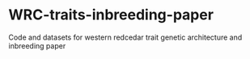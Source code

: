 # WRC-traits-inbreeding-paper
Code and datasets for western redcedar trait genetic architecture and inbreeding paper
